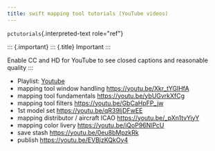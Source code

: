 ```yaml
---
title: swift mapping tool tutorials (YouTube videos)
---
```


`pctutorials`{.interpreted-text role="ref"}

::: {.important}
::: {.title}
Important
:::

Enable CC and HD for YouTube to see closed captions and reasonable
quality
:::

-   Playlist:
    [Youtube](https://www.youtube.com/playlist?list=PLHQ0-JnmgGSirFPAO3EmI2orpAwR49dbJ)
-   mapping tool window handling <https://youtu.be/Xkr_tYGlHfA>
-   mapping tool fundamentals <https://youtu.be/ybUGvrkXfCg>
-   mapping tool filters <https://youtu.be/GbCaHpFP_jw>
-   1st model set <https://youtu.be/qR39IjDFwEE>
-   mapping distributor / aircraft ICAO <https://youtu.be/_pXn1tvYiyY>
-   mapping color livery <https://youtu.be/iQoP96NlPcU>
-   save stash <https://youtu.be/0eu8bMpzkRk>
-   publish <https://youtu.be/EVBjzKQkOy4>

